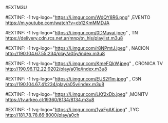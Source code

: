#EXTM3U

#EXTINF: -1 tvg-logo="https://i.imgur.com/WdQY8R6.png" ,EVENTO
https://m.youtube.com/watch?v=cb12KmMMDJA

#EXTINF: -1 tvg-logo="https://i.imgur.com/0DMavai.jpeg" , TN 
https://delivery.cdn.rcs.net.ar/mnp/tn_hls/playlist.m3u8

#EXTINF: -1 tvg-logo="https://i.imgur.com/r8NPmtJ.jpeg" , NACION 
http://190.104.67.55:234/play/a05y/index.m3u8

#EXTINF: -1 tvg-logo="https://i.imgur.com/KmeFQkW.jpeg" , CRONICA TV
http://190.96.112.22:9202/play/a01q/index.m3u8

#EXTINF: -1 tvg-logo="https://i.imgur.com/EUS2f1m.jpeg" , C5N
http://190.104.67.41:234/play/a05v/index.m3u8


#EXTINF: -1 tvg-logo="https://i.imgur.com/LKf2xDb.jpeg" ,MONITV
https://tv.arkeo.cl:19360/8134/8134.m3u8

#EXTINF: -1 tvg-logo="https://i.imgur.com/1yaFgAK.jpeg" ,TYC
http://181.78.78.66:8000/play/a0ch


